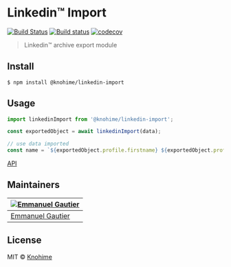 # Linkedin™ Import

[![Build Status](https://travis-ci.org/knohime/linkedin-import.svg?branch=master)](https://travis-ci.org/knohime/linkedin-import)
[![Build status](https://ci.appveyor.com/api/projects/status/p4p5regivrmva75o/branch/master?svg=true)](https://ci.appveyor.com/project/emmanuelgautier/linkedin-import/branch/master)
[![codecov](https://codecov.io/gh/knohime/linkedin-import/branch/master/graph/badge.svg)](https://codecov.io/gh/knohime/linkedin-import)

> Linkedin™ archive export module

## Install

```
$ npm install @knohime/linkedin-import
```

## Usage
```js
import linkedinImport from '@knohime/linkedin-import';

const exportedObject = await linkedinImport(data);

// use data imported
const name = `${exportedObject.profile.firstname} ${exportedObject.profile.lastname}`
```

[API](https://knohime.github.io/linkedin-import/)

## Maintainers

[![Emmanuel Gautier](https://avatars0.githubusercontent.com/u/2765366?s=144)](https://www.emmanuelgautier.com) |
--- |
[Emmanuel Gautier](https://www.emmanuelgautier.com) |

## License

MIT © [Knohime](https://www.knohime.com)
